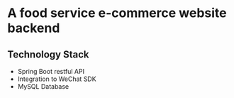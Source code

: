 # A food service e-commerce website backend

## Technology Stack
- Spring Boot restful API
- Integration to WeChat SDK
- MySQL Database